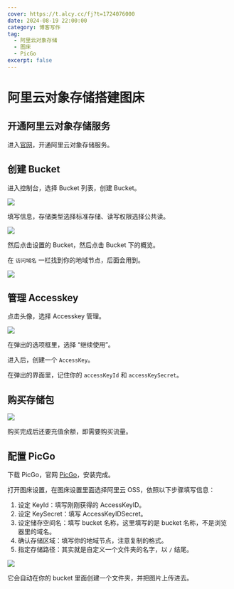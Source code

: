 ```yaml
---
cover: https://t.alcy.cc/fj?t=1724076000
date: 2024-08-19 22:00:00
category: 博客写作
tag: 
  - 阿里云对象存储
  - 图床
  - PicGo
excerpt: false
---
```


# 阿里云对象存储搭建图床

## 开通阿里云对象存储服务

进入[官网](https://www.aliyun.com/product/oss)，开通阿里云对象存储服务。

## 创建 Bucket

进入控制台，选择 Bucket 列表，创建 Bucket。

![](https://happier-blog.oss-cn-qingdao.aliyuncs.com/SoftwareTool/%E9%98%BF%E9%87%8C%E4%BA%91%E5%AF%B9%E8%B1%A1%E5%AD%98%E5%82%A8%E6%90%AD%E5%BB%BA%E5%9B%BE%E5%BA%8A01.jpg)

填写信息，存储类型选择标准存储、读写权限选择公共读。

![](https://happier-blog.oss-cn-qingdao.aliyuncs.com/SoftwareTool/%E9%98%BF%E9%87%8C%E4%BA%91%E5%AF%B9%E8%B1%A1%E5%AD%98%E5%82%A8%E6%90%AD%E5%BB%BA%E5%9B%BE%E5%BA%8A02.jpg)

然后点击设置的 Bucket，然后点击 Bucket 下的概览。

在 `访问域名` 一栏找到你的地域节点，后面会用到。

![](https://happier-blog.oss-cn-qingdao.aliyuncs.com/SoftwareTool/%E9%98%BF%E9%87%8C%E4%BA%91%E5%AF%B9%E8%B1%A1%E5%AD%98%E5%82%A8%E6%90%AD%E5%BB%BA%E5%9B%BE%E5%BA%8A03.jpg)

## 管理 Accesskey

点击头像，选择 Accesskey 管理。

![](https://happier-blog.oss-cn-qingdao.aliyuncs.com/SoftwareTool/%E9%98%BF%E9%87%8C%E4%BA%91%E5%AF%B9%E8%B1%A1%E5%AD%98%E5%82%A8%E6%90%AD%E5%BB%BA%E5%9B%BE%E5%BA%8A04.jpg)

在弹出的选项框里，选择 “继续使用”。

进入后，创建一个 `AccessKey`。

在弹出的界面里，记住你的 `accessKeyId` 和 `accessKeySecret`。

## 购买存储包

![](https://happier-blog.oss-cn-qingdao.aliyuncs.com/SoftwareTool/%E9%98%BF%E9%87%8C%E4%BA%91%E5%AF%B9%E8%B1%A1%E5%AD%98%E5%82%A8%E6%90%AD%E5%BB%BA%E5%9B%BE%E5%BA%8A05.jpg)

购买完成后还要充值余额，即需要购买流量。

## 配置 PicGo
下载 PicGo，官网 [PicGo](https://molunerfinn.com/PicGo/)，安装完成。

打开图床设置，在图床设置里面选择阿里云 OSS，依照以下步骤填写信息：

1. 设定 KeyId：填写刚刚获得的 AccessKeyID。
2. 设定 KeySecret：填写 AccessKeyIDSecret。
3. 设定储存空间名：填写 bucket 名称，这里填写的是 bucket 名称，不是浏览器里的域名。
4. 确认存储区域：填写你的地域节点，注意复制的格式。
5. 指定存储路径：其实就是自定义一个文件夹的名字，以 `/` 结尾。

![](https://happier-blog.oss-cn-qingdao.aliyuncs.com/SoftwareTool/%E9%98%BF%E9%87%8C%E4%BA%91%E5%AF%B9%E8%B1%A1%E5%AD%98%E5%82%A8%E6%90%AD%E5%BB%BA%E5%9B%BE%E5%BA%8A06.jpg)

它会自动在你的 bucket 里面创建一个文件夹，并把图片上传进去。
